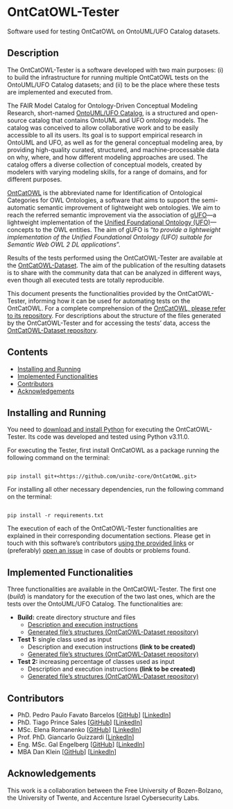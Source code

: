 ﻿# OntCatOWL-Tester

Software used for testing OntCatOWL on OntoUML/UFO Catalog datasets.

## Description

The OntCatOWL-Tester is a software developed with two main purposes: (i) to build the infrastructure for running multiple OntCatOWL tests on the OntoUML/UFO Catalog datasets; and (ii) to be the place where these tests are implemented and executed from.

The FAIR Model Catalog for Ontology-Driven Conceptual Modeling Research, short-named [OntoUML/UFO Catalog](https://github.com/unibz-core/ontouml-models), is a structured and open-source catalog that contains OntoUML and UFO ontology models. The catalog was conceived to allow collaborative work and to be easily accessible to all its users. Its goal is to support empirical research in OntoUML and UFO, as well as for the general conceptual modeling area, by providing high-quality curated, structured, and machine-processable data on why, where, and how different modeling approaches are used. The catalog offers a diverse collection of conceptual models, created by modelers with varying modeling skills, for a range of domains, and for different purposes.

[OntCatOWL](https://github.com/unibz-core/OntCatOWL) is the abbreviated name for Identification of Ontological Categories for OWL Ontologies, a software that aims to support the semi-automatic semantic improvement of lightweight web ontologies. We aim to reach the referred semantic improvement via the association of [gUFO](https://nemo-ufes.github.io/gufo/)—a lightweight implementation of the [Unified Foundational Ontology (UFO)](https://nemo.inf.ufes.br/wp-content/uploads/ufo_unified_foundational_ontology_2021.pdf)—concepts to the OWL entities. The aim of gUFO is “*to provide a lightweight implementation of the Unified Foundational Ontology (UFO) suitable for Semantic Web OWL 2 DL applications*”.

Results of the tests performed using the OntCatOWL-Tester are available at the [OntCatOWL-Dataset](https://github.com/unibz-core/OntCatOWL-Dataset). The aim of the publication of the resulting datasets is to share with the community data that can be analyzed in different ways, even though all executed tests are totally reproducible.

This document presents the functionalities provided by the OntCatOWL-Tester, informing how it can be used for automating tests on the OntCatOWL. For a complete comprehension of the [OntCatOWL, please refer to its repository](https://github.com/unibz-core/OntCatOWL). For descriptions about the structure of the files generated by the OntCatOWL-Tester and for accessing the tests’ data, access the [OntCatOWL-Dataset repository](https://github.com/unibz-core/OntCatOWL-Dataset).

## Contents

- [Installing and Running](#installing-and-running)
- [Implemented Functionalities](#implemented-functionalities)
- [Contributors](#contributors)
- [Acknowledgements](#acknowledgements)

## Installing and Running

You need to [download and install Python](https://www.python.org/downloads/) for executing the OntCatOWL-Tester. Its code was developed and tested using Python v3.11.0.

For executing the Tester, first install OntCatOWL as a package running the following command on the terminal:

```shell

pip install git+<https://github.com/unibz-core/OntCatOWL.git>

```

For installing all other necessary dependencies, run the following command on the terminal:

```shell

pip install -r requirements.txt

```

The execution of each of the OntCatOWL-Tester functionalities are explained in their corresponding documentation sections. Please get in touch with this software’s contributors [using the provided links](https://github.com/unibz-core/OntCatOWL-Tester#contributors) or (preferably) [open an issue](https://github.com/unibz-core/OntCatOWL-Tester/issues) in case of doubts or problems found.

## Implemented Functionalities

Three functionalities are available in the OntCatOWL-Tester. The first one (*build*) is mandatory for the execution of the two last ones, which are the tests over the OntoUML/UFO Catalog. The functionalities are:

- **Build:** create directory structure and files
  - [Description and execution instructions](https://github.com/unibz-core/OntCatOWL-Tester/blob/main/documentation/OntCatOWL-Tester-Build.md)
  - [Generated file’s structures (OntCatOWL-Dataset repository)](https://github.com/unibz-core/OntCatOWL-Dataset#build-generated-files)
- **Test 1:** single class used as input
  - Description and execution instructions **(link to be created)**
  - [Generated file’s structures (OntCatOWL-Dataset repository)](https://github.com/unibz-core/OntCatOWL-Dataset/blob/main/documentation/OntCatOWL-Dataset-Test1.md)
- **Test 2:** increasing percentage of classes used as input
  - Description and execution instructions **(link to be created)**
  - [Generated file’s structures (OntCatOWL-Dataset repository)](https://github.com/unibz-core/OntCatOWL-Dataset/blob/main/documentation/OntCatOWL-Dataset-Test2.md)

## Contributors

- PhD. Pedro Paulo Favato Barcelos [[GitHub](https://github.com/pedropaulofb)] [[LinkedIn](https://www.linkedin.com/in/pedropaulofavatobarcelos/)]
- PhD. Tiago Prince Sales [[GitHub](https://github.com/tgoprince)] [[LinkedIn](https://www.linkedin.com/in/tiagosales/)]
- MSc. Elena Romanenko [[GitHub](https://github.com/mozzherina)] [[LinkedIn](https://www.linkedin.com/in/mozzherina/)]
- Prof. PhD. Giancarlo Guizzardi [[LinkedIn](https://www.linkedin.com/in/giancarloguizzardibb51aa75/)]
- Eng. MSc. Gal Engelberg [[GitHub](https://github.com/GalEngelberg)] [[LinkedIn](https://www.linkedin.com/in/galengelberg/)]
- MBA Dan Klein [[GitHub](https://github.com/danklein10)] [[LinkedIn](https://www.linkedin.com/in/~danklein/)]

## Acknowledgements

This work is a collaboration between the Free University of Bozen-Bolzano, the University of Twente, and Accenture Israel Cybersecurity Labs.
